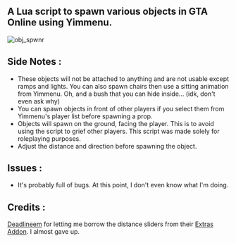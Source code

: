 ## A Lua script to spawn various objects in GTA Online using Yimmenu.

![obj_spwnr](https://github.com/xesdoog/object-spawner/assets/66764345/01d53004-5d02-4b16-97b2-c22203414639)

## Side Notes :
- These objects will not be attached to anything and are not usable except ramps and lights. You can also spawn chairs then use a sitting animation from Yimmenu. Oh, and a bush that you can hide inside... (idk, don't even ask why)
- You can spawn objects in front of other players if you select them from Yimmenu's player list before spawning a prop.
- Objects will spawn on the ground, facing the player. This is to avoid using the script to grief other players. This script was made solely for roleplaying purposes. 
- Adjust the distance and direction before spawning the object.

## Issues :
* It's probably full of bugs. At this point, I don't even know what I'm doing.

## Credits :
[Deadlineem](https://github.com/deadlineem) for letting me borrow the distance sliders from their [Extras Addon](https://github.com/Deadlineem/Extras-Addon-for-YimMenu). I almost gave up.
